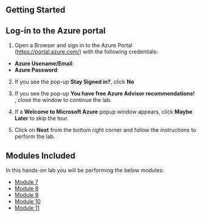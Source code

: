 ## **Getting Started**

## Log-in to the Azure portal

1.  Open a Browser and sign in to the Azure Portal (<https://portal.azure.com/>) with the following credentials:
   
   * **Azure Usename/Email**:  <inject key="AzureAdUserEmail"></inject>
   * **Azure Password**:  <inject key="AzureAdUserPassword"></inject>

2. If you see the pop-up  **Stay Signed in?**, click **No**

3. If you see the pop-up **You have free Azure Advisor recommendations!** , close the window to continue the lab. 

4. If a **Welcome to Microsoft Azure** popup window appears, click **Maybe Later** to skip the tour.

5. Click on **Next** from the bottom right corner and follow the instructions to perform the lab.

## Modules Included

  In this hands-on lab you will be performing the below modules:

- [Module 7](https://github.com/MicrosoftLearning/DP-203T00-Data-Engineering-on-Microsoft-Azure/tree/master/Instructions/Labs/07)
- [Module 8](https://github.com/MicrosoftLearning/DP-203T00-Data-Engineering-on-Microsoft-Azure/tree/master/Instructions/Labs/08)
- [Module 9](https://github.com/MicrosoftLearning/DP-203T00-Data-Engineering-on-Microsoft-Azure/tree/master/Instructions/Labs/09)
- [Module 10](https://github.com/MicrosoftLearning/DP-203T00-Data-Engineering-on-Microsoft-Azure/tree/master/Instructions/Labs/10)
- [Module 11](https://github.com/MicrosoftLearning/DP-203T00-Data-Engineering-on-Microsoft-Azure/tree/master/Instructions/Labs/11)
